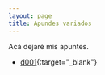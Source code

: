 ```yaml
---
layout: page
title: Apundes variados
---
```


Acá dejaré mis apuntes.


* [d001](https://nicomedinap.github.io/V4_html/Variables_d001.html){:target="_blank"}

